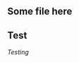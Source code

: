 Some file here
--------------

## Test
_Testing_

<!--
## Bio
I specialize in combining data science tools and financial economics theory to advance empirical finance knowledge. My research interests are international finance, capital markets, machine learning, natural language processing, and empirical asset pricing.

## Education

**PhD in Finance** -- UFPB - Federal University of Paraiba (2018-2021)

**Visiting Scholar** -- UTK - University of Tennessee Knoxville (9/2019 - 6/2020)

**Master in Business Administration** -- FGV - Getúlio Vargas Foundation (2009-2010)

**Bachelor Business Administration** -- UFCG - Federal University of Campina Grande (2001-2007)



## Welcome to GitHub Pages

You can use the [editor on GitHub](https://github.com/gustavocxavier/gxavier.github.io/edit/master/index.md) to maintain and preview the content for your website in Markdown files.

Whenever you commit to this repository, GitHub Pages will run [Jekyll](https://jekyllrb.com/) to rebuild the pages in your site, from the content in your Markdown files.

### Markdown

Markdown is a lightweight and easy-to-use syntax for styling your writing. It includes conventions for

```markdown
Syntax highlighted code block

# Header 1
## Header 2
### Header 3

- Bulleted
- List

1. Numbered
2. List

**Bold** and _Italic_ and `Code` text

[Link](url) and ![Image](src)
```

For more details see [GitHub Flavored Markdown](https://guides.github.com/features/mastering-markdown/).

### Jekyll Themes

Your Pages site will use the layout and styles from the Jekyll theme you have selected in your [repository settings](https://github.com/gustavocxavier/gxavier.github.io/settings). The name of this theme is saved in the Jekyll `_config.yml` configuration file.

### Support or Contact

Having trouble with Pages? Check out our [documentation](https://help.github.com/categories/github-pages-basics/) or [contact support](https://github.com/contact) and we’ll help you sort it out.
-->
